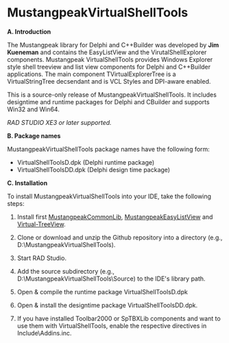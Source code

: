MustangpeakVirtualShellTools
============================

**A. Introduction**

The Mustangpeak library for Delphi and C++Builder was developed by **Jim Kueneman**
and contains the EasyListView and the VirutalShellExplorer components.
Mustangpeak VirtualShellTools provides Windows Explorer style shell treeview and list view 
components for Delphi and C++Builder applications.  The main component TVirtualExplorerTree
is a VirtualStringTree decsendant and is VCL Styles and DPI-aware enabled.

This is a source-only release of MustangpeakVirtualShellTools. It includes
designtime and runtime packages for Delphi and CBuilder and supports 
Win32 and Win64.

*RAD STUDIO XE3 or later supported.*

**B. Package names**

MustangpeakVirtualShellTools package names have the following form:

- VirtualShellToolsD.dpk        (Delphi runtime package)
- VirtualShellToolsDD.dpk       (Delphi design time package)

**C. Installation**

To install MustangpeakVirtualShellTools into your IDE, take the following
steps:

  1. Install first [MustangpeakCommonLib](https://github.com/pyscripter/MustangpeakCommonLib),
    [MustangpeakEasyListView](https://github.com/pyscripter/MustangpeakEasyListView) and
    [Virtual-TreeView](https://github.com/Virtual-TreeView/Virtual-TreeView).

  2. Clone or download and unzip the Github repository into a directory (e.g., D:\MustangpeakVirtualShellTools). 

  3. Start RAD Studio.

  4. Add the source subdirectory (e.g., D:\MustangpeakVirtualShellTools\Source) to the
     IDE's library path.

  5. Open & compile the runtime package VirtualShellToolsD.dpk  

  6. Open & install the designtime package VirtualShellToolsDD.dpk.

  7. If you have installed Toolbar2000 or SpTBXLib components and want to use them
     with VirtualShellTools, enable the respective directives in Include\Addins.inc.
